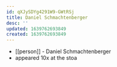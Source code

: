 ```yaml
---
id: qXJySDYg4291W9-GWtRSj
title: Daniel Schmachtenberger
desc: ''
updated: 1639762693849
created: 1639762693849
---
```



- [[person]] - Daniel Schmachtenberger
- appeared 10x at the stoa

